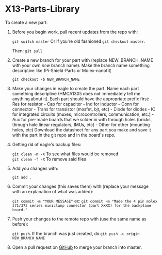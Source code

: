 # X13-Parts-Library

To create a new part:
1. Before you begin work, pull recent updates from the repo with:

	`git switch master`
	Or if you're old fashioned `git checkout master`.

	Then: `git pull`

2. Create a new branch for your part with (replace NEW_BRANCH_NAME with your own _new_ branch name):
	Make the branch name something descriptive like (Pi-Shield-Parts or Molex-nanofit)

	`git checkout -b NEW_BRANCH_NAME`

3. Make your changes in eagle to create the part.
	Name each part something descriptive (HMCA1305 does not immediately tell me anything about it).
	Each part should have the appropriate prefix first:
		- Res for resistor
		- Cap for capacitor
		- Ind for inductor
		- Conn for connector
		- Trans for transistor (mosfet, bjt, etc)
		- Diode for diodes
		- IC for integrated circuits (muxes, microcontrollers, communication, etc.)
		- Aux for pre-made boards that we solder in with through holes (bricks, through hole linear regulators, IMUs, etc)
		- Other for other (mounting holes, etc)
	Download the datasheet for any part you make and save it with the part in the git repo and in the board's repo.

4. Getting rid of eagle's backup files:

	`git clean -n -X`  To see what files would be removed  
	`git clean -f -X`  To remove said files

5. Add you changes with:

	`git add .`

6. Commit your changes (this saves them) with (replace your message with an explanation of what was added):

	`git commit -m "YOUR MESSAGE"`
	ex: `git commit -m "Made the 4 pin molex 371/372 series miniclamp connector (part XXXX) for the backplane board."`

7. Push your changes to the remote repo with (use the same name as before):

	`git push`.
	If the branch was just created, do `git push -u origin NEW_BRANCH_NAME`
	
8. Open a pull request on [GitHub](https://github.com/purduerov/X13-Parts-Library/pulls) to merge your branch into master.
